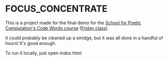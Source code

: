 # FOCUS_CONCENTRATE

This is a project made for the final demo for the [School for Poetic Computation's Code Words course](http://sfpc.io/codewords/) ([Friday class](https://www.gjtorikian.com/posts/2018/08/17/code-words-at-sfpc/#friday)).

It could probably be cleaned up a smidge, but it was all done in a handful of hours! It's good enough.

To run it locally, just open _index.html_.

